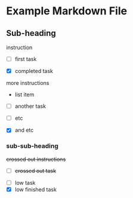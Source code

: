 # Example Markdown File

## Sub-heading

instruction

- [ ] first task

* [x] completed task

more instructions

- list item

* [ ] another task

- [ ] etc

* [x] and etc

### sub-sub-heading

~~crossed out instructions~~

- [ ] ~~crossed out task~~

* [ ] low task
* [x] low finished task
